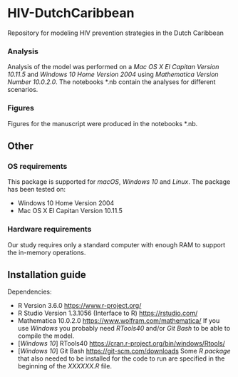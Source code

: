 # HIV-DutchCaribbean
Repository for modeling HIV prevention strategies in the Dutch Caribbean

### Analysis
Analysis of the model was performed on a *Mac OS X El Capitan Version 10.11.5* and *Windows 10 Home Version 2004* using *Mathematica Version Number 10.0.2.0*. 
The notebooks *.nb contain the analyses for different scenarios.
### Figures
Figures for the manuscript were produced in the notebooks *.nb. 
## Other
### OS requirements
This package is supported for *macOS*, *Windows 10* and *Linux*. The package has been tested on:
- Windows 10 Home Version 2004
- Mac OS X El Capitan Version 10.11.5
### Hardware requirements
Our study requires only a standard computer with enough RAM to support the in-memory operations.
## Installation guide
Dependencies:
- R Version 3.6.0 https://www.r-project.org/
- R Studio Version 1.3.1056 (Interface to R) https://rstudio.com/
- Mathematica 10.0.2.0 https://www.wolfram.com/mathematica/
If you use *Windows* you probably need *RTools40* and/or *Git Bash* to be able to compile the model.
- [*Windows 10*] RTools40 https://cran.r-project.org/bin/windows/Rtools/
- [*Windows 10*] Git Bash https://git-scm.com/downloads
Some *R package* that also needed to be installed for the code to run are specified in the beginning of the *XXXXXX.R* file.
